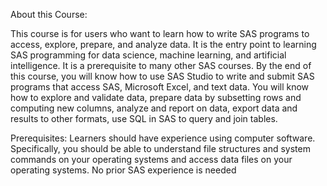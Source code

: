 
About this Course:

This course is for users who want to learn how to write SAS programs to access, explore, prepare, and analyze data. It is the entry point to learning SAS programming for data science, machine learning, and artificial intelligence. It is a prerequisite to many other SAS courses. By the end of this course, you will know how to use SAS Studio to write and submit SAS programs that access SAS, Microsoft Excel, and text data. You will know how to explore and validate data, prepare data by subsetting rows and computing new columns, analyze and report on data, export data and results to other formats, use SQL in SAS to query and join tables. 

Prerequisites: Learners should have experience using computer software. Specifically, you should be able to understand file structures and system commands on your operating systems and access data files on your operating systems. No prior SAS experience is needed
 
